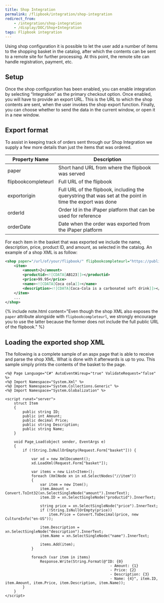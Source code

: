 ```yaml
---
title: Shop Integration
permalink: /flipbook/integration/shop-integration
redirect_from:
    - /integration/shop-integration
    - /display/DOC/Shop+Integration
tags: Flipbook integration
---
```


Using shop configuration it is possible to let the user add a number of items to the shopping basket in the catalog, after which the contents can be sent to a remote site for further processing. At this point, the remote site can handle registration, payment, etc.

## Setup

Once the shop configuration has been enabled, you can enable integration by selecting &ldquo;Integration&rdquo; as the primary checkout option. Once enabled, you will have to provide an export URL. This is the URL to which the shop contents are sent, when the user invokes the shop export function. Finally, you can choose whether to send the data in the current window, or open it in a new window.

## Export format

To assist in keeping track of orders sent through our Shop Integration we supply a few more details than just the items that was ordered.

| Property Name | Description |
|---|---|
|paper|Short hand URL from where the flipbook was served|
|flipbookcompleteurl|Full URL of the flipbook|
|exportorigin|Full URL of the flipbook, including the querystring that was set at the point in time the export was done|
|orderId|Order Id in the iPaper platform that can be used for reference|
|orderDate|Date when the order was exported from the iPaper platform|

For each item in the basket that was exported we include the name, description, price, product ID, and amount, as selected in the catalog. An example of a shop XML is as follow:

```xml
<shop paper="/url/of/your/flipbook/" flipbookcompleteurl="https://public/url/of/your/flipbook/" exportorigin="https://public/url/of/your/flipbook/?page=3" orderId="R2xV0s" orderDate="2020-07-13T06:42:40Z">
    <item>
        <amount>2</amount>
        <productid><![CDATA[AB123]]></productid>
        <price>99.95</price>
        <name><![CDATA[Coca cola]]></name>
        <description><![CDATA[Coca-Cola is a carbonated soft drink]]></description>
    </item>
    ...
</shop>
```

{% include note.html content="Even though the shop XML also exposes the `paper` attribute alongside with `flipbookcompleteurl`, we strongly encourage you to use the latter because the former does not include the full public URL of the flipbook." %}

## Loading the exported shop XML

The following is a complete sample of an aspx page that is able to receive and parse the shop XML. What is done with it afterwards is up to you. This sample simply prints the contents of the basket to the page.

```cshtml
<%@ Page Language="C#" AutoEventWireup="true" ValidateRequest="false" %>
<%@ Import Namespace="System.Xml" %>
<%@ Import Namespace="System.Collections.Generic" %>
<%@ Import Namespace="System.Globalization" %>

<script runat="server">
    struct Item
    {
        public string ID;
        public int Amount;
        public decimal Price;
        public string Description;
        public string Name;
    }

    void Page_Load(object sender, EventArgs e)
    {
        if (!String.IsNullOrEmpty(Request.Form["basket"])) {

            var xd = new XmlDocument();
            xd.LoadXml(Request.Form["basket"]);

            var items = new List<Item>();
            foreach (XmlNode xn in xd.SelectNodes("//item"))
            {
                var item = new Item();
                item.Amount = Convert.ToInt32(xn.SelectSingleNode("amount").InnerText);
                item.ID = xn.SelectSingleNode("productid").InnerText;

                string price = xn.SelectSingleNode("price").InnerText;
                if (!String.IsNullOrEmpty(price))
                    item.Price = Convert.ToDecimal(price, new CultureInfo("en-US"));

                item.Description = xn.SelectSingleNode("description").InnerText;
                item.Name = xn.SelectSingleNode("name").InnerText;

                items.Add(item);
            }

            foreach (var item in items)
                Response.Write(String.Format(@"ID: {0}
                                                - Amount: {1}
                                                - Price: {2}
                                                - Description: {3}
                                                - Name: {4}", item.ID, item.Amount, item.Price, item.Description, item.Name));
        }
    }
</script>
```

